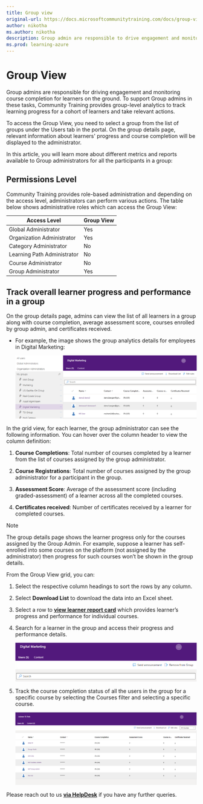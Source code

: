 ```yaml
--- 
title: Group view
original-url: https://docs.microsoftcommunitytraining.com/docs/group-view-report
author: nikotha
ms.author: nikotha
description: Group admin are responsible to drive engagement and monitor course completion for learners on the ground.
ms.prod: learning-azure
---
```


# Group View

Group admins are responsible for driving engagement and monitoring course completion for learners on the ground. To support Group admins in these tasks,  Community Training provides group-level analytics to track learning progress for a cohort of learners and take relevant actions.

To access the Group View, you need to select a group from the list of groups under the Users tab in the portal. On the group details page, relevant information about learners' progress and course completion will be displayed to the administrator.

In this article, you will learn more about different metrics and reports available to Group administrators for all the participants in a group:

## Permissions Level

Community Training provides role-based administration and depending on the access level, administrators can perform various actions. The table below shows administrative roles which can access the Group View:  

|Access Level|  Group View|
 |---|---|
|Global Administrator| Yes |
|Organization Administrator |Yes|
|Category Administrator|No|
|Learning Path Administrator|No|
|Course Administrator|No|
|Group Administrator|Yes|

## Track overall learner progress and performance in a group

On the group details page, admins can view the list of all learners in a group along with course completion, average assessment score, courses enrolled by group admin, and certificates received.

* For example, the image shows the group analytics details for  employees in Digital Marketing:

    ![Group analytics](../../media/image%2845%29.png)

In the grid view, for each learner, the group administrator can see the following information. You can hover over the column header to view the column definition:

1. **Course Completions**: Total number of courses completed by a learner from the list of courses assigned by the group administrator.

2. **Course Registrations**: Total number of courses assigned by the group administrator for a participant in the group.

3. **Assessment Score**: Average of the assessment score (including graded-assessment) of a learner across all the completed courses.

4. **Certificates received**: Number of certificates received by a learner for completed courses.

> [!Note]    
> The group details page shows the learner progress only for the courses assigned by the Group Admin. For example, suppose a learner has self-enrolled into some courses on the platform (not assigned by the administrator) then progress for such courses won’t be shown in the group details.

From the Group View grid, you can:

1. Select the respective column headings to sort the rows by any column.

2. Select **Download List** to download the data into an Excel sheet.

3. Select a row to [**view learner report card**](./learner-report-card-view.md) which provides learner’s progress and performance for individual courses.

4. Search for a learner in the group and access their progress and performance details.

    ![Progress and performance details](../../media/image%28217%29.png)

5. Track the course completion status of all the users in the group for a specific course by selecting the Courses filter and selecting a specific course.

    ![Track course completion status](../../media/Group_Analytics.png)

Please reach out to us [**via HelpDesk**](https://aka.ms/cthelpdesk) if you have any further queries.